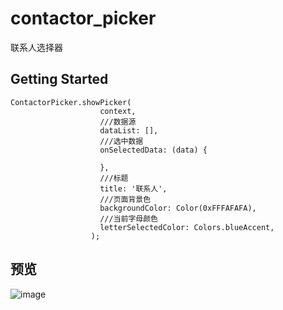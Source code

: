 # contactor_picker

联系人选择器

## Getting Started

```
ContactorPicker.showPicker(
                    context,
                    ///数据源
                    dataList: [],
                    ///选中数据
                    onSelectedData: (data) {

                    },
                    ///标题
                    title: '联系人',
                    ///页面背景色
                    backgroundColor: Color(0xFFFAFAFA),
                    ///当前字母颜色
                    letterSelectedColor: Colors.blueAccent,
                  );
```
## 预览

![image](https://shineyoki.oss-cn-beijing.aliyuncs.com/3.gif)
